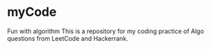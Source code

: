 # myCode
Fun with algorithm
This is a repository for my coding practice of Algo questions from LeetCode and Hackerrank.
